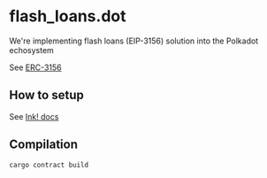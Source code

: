 # flash_loans.dot

We're implementing flash loans (EIP-3156) solution into the Polkadot echosystem

See [ERC-3156](https://eips.ethereum.org/EIPS/eip-3156)

## How to setup

See [Ink! docs](https://use.ink/docs/v5/getting-started/setup/)

## Compilation

```bash
cargo contract build
```
